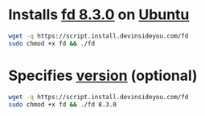 # Installs [fd 8.3.0](https://github.com/sharkdp/fd) on [Ubuntu](https://www.ubuntu.com/)

```bash
wget -q https://script.install.devinsideyou.com/fd
sudo chmod +x fd && ./fd
```

# Specifies [version](https://github.com/sharkdp/fd/releases) (optional)

```bash
wget -q https://script.install.devinsideyou.com/fd
sudo chmod +x fd && ./fd 8.3.0
```
